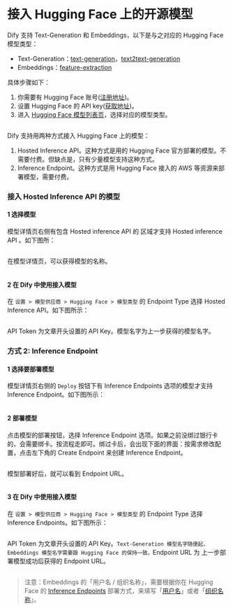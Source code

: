 # 接入 Hugging Face 上的开源模型

Dify 支持 Text-Generation 和 Embeddings，以下是与之对应的 Hugging Face 模型类型：

* Text-Generation：[text-generation](https://huggingface.co/models?pipeline\_tag=text-generation\&sort=trending)，[text2text-generation](https://huggingface.co/models?pipeline\_tag=text2text-generation\&sort=trending)
* Embeddings：[feature-extraction](https://huggingface.co/models?pipeline\_tag=feature-extraction\&sort=trending)

具体步骤如下：

1. 你需要有 Hugging Face 账号([注册地址](https://huggingface.co/join))。
2. 设置 Hugging Face 的 API key([获取地址](https://huggingface.co/settings/tokens))。
3. 进入 [Hugging Face 模型列表页](https://huggingface.co/models)，选择对应的模型类型。

<figure><img src="https://assets-docs.dify.ai/dify-enterprise-mintlify/zh_CN/development/models-integration/af8a771b1e71152837e0f25b87a4471e.png" alt=""><figcaption></figcaption></figure>

Dify 支持用两种方式接入 Hugging Face 上的模型：

1. Hosted Inference API。这种方式是用的 Hugging Face 官方部署的模型。不需要付费。但缺点是，只有少量模型支持这种方式。
2. Inference Endpoint。这种方式是用 Hugging Face 接入的 AWS 等资源来部署模型，需要付费。

### 接入 Hosted Inference API 的模型

#### 1 选择模型

模型详情页右侧有包含 Hosted inference API 的 区域才支持 Hosted inference API 。如下图所：

<figure><img src="https://assets-docs.dify.ai/dify-enterprise-mintlify/zh_CN/development/models-integration/dc5a5584cef16fe76595058d37043546.png" alt=""><figcaption></figcaption></figure>

在模型详情页，可以获得模型的名称。

<figure><img src="https://assets-docs.dify.ai/dify-enterprise-mintlify/zh_CN/development/models-integration/248a80fb0dac520e690cb122dbe91324.png" alt=""><figcaption></figcaption></figure>

#### 2 在 Dify 中使用接入模型

在 `设置 > 模型供应商 > Hugging Face > 模型类型` 的 Endpoint Type 选择 Hosted Inference API。如下图所示：

<figure><img src="https://assets-docs.dify.ai/dify-enterprise-mintlify/zh_CN/development/models-integration/0bb37fe604f12bf766a84538574e36a6.png" alt=""><figcaption></figcaption></figure>

API Token 为文章开头设置的 API Key。模型名字为上一步获得的模型名字。

### 方式 2: Inference Endpoint

#### 1 选择要部署模型

模型详情页右侧的 `Deploy` 按钮下有 Inference Endpoints 选项的模型才支持 Inference Endpoint。如下图所示：

<figure><img src="https://assets-docs.dify.ai/dify-enterprise-mintlify/zh_CN/development/models-integration/0821340197577ff126440b2558446890.png" alt=""><figcaption></figcaption></figure>

#### 2 部署模型

点击模型的部署按钮，选择 Inference Endpoint 选项。如果之前没绑过银行卡的，会需要绑卡。按流程走即可。绑过卡后，会出现下面的界面：按需求修改配置，点击左下角的 Create Endpoint 来创建 Inference Endpoint。

<figure><img src="https://assets-docs.dify.ai/dify-enterprise-mintlify/zh_CN/development/models-integration/f7582adc0937dc4f038e462b578d9c17.png" alt=""><figcaption></figcaption></figure>

模型部署好后，就可以看到 Endpoint URL。

<figure><img src="https://assets-docs.dify.ai/dify-enterprise-mintlify/zh_CN/development/models-integration/30c38995813c0d05c35c42dc0f1d467c.png" alt=""><figcaption></figcaption></figure>

#### 3 在 Dify 中使用接入模型

在 `设置 > 模型供应商 > Hugging Face > 模型类型` 的 Endpoint Type 选择 Inference Endpoints。如下图所示：

<figure><img src="https://assets-docs.dify.ai/dify-enterprise-mintlify/zh_CN/development/models-integration/ca2b2f7d98954ba92753d04440543caa.png" alt=""><figcaption></figcaption></figure>

API Token 为文章开头设置的 API Key。`Text-Generation 模型名字随便起，Embeddings 模型名字需要跟 Hugging Face 的保持一致。`Endpoint URL 为 上一步部署模型成功后获得的 Endpoint URL。

<figure><img src="https://assets-docs.dify.ai/dify-enterprise-mintlify/zh_CN/development/models-integration/6a8908cace5b287070577bf555d69b0c.png" alt=""><figcaption></figcaption></figure>

> 注意：Embeddings 的「用户名 / 组织名称」，需要根据你在 Hugging Face 的 [Inference Endpoints](https://huggingface.co/docs/inference-endpoints/guides/access) 部署方式，来填写「[用户名](https://huggingface.co/settings/account)」或者「[组织名称](https://ui.endpoints.huggingface.co/)」。
